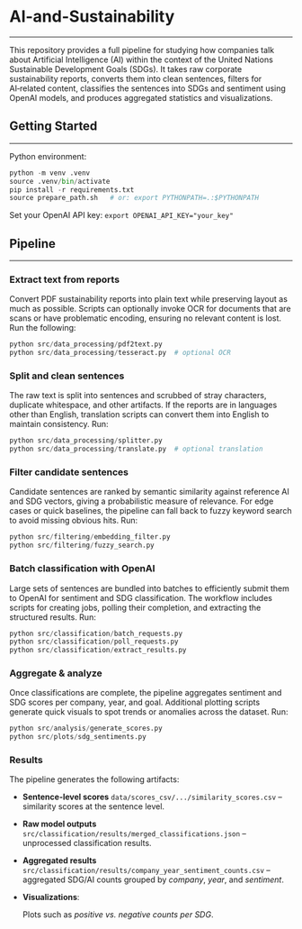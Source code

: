 # AI-and-Sustainability

---

This repository provides a full pipeline for studying how companies talk about  Artificial Intelligence (AI) within the context of the United Nations Sustainable Development Goals (SDGs).
It takes raw corporate sustainability reports, converts them into clean sentences, filters for AI‑related content, classifies the sentences into SDGs and sentiment using OpenAI models, and produces aggregated statistics and visualizations.

## Getting Started

---

Python environment:

```python
python -m venv .venv
source .venv/bin/activate
pip install -r requirements.txt
source prepare_path.sh   # or: export PYTHONPATH=.:$PYTHONPATH
```

Set your OpenAI API key: ```export OPENAI_API_KEY="your_key"```


## Pipeline

---

### Extract text from reports
Convert PDF sustainability reports into plain text while preserving layout as much as possible.
Scripts can optionally invoke OCR for documents that are scans or have problematic encoding, ensuring no relevant content is lost.
Run the following:

```python
python src/data_processing/pdf2text.py
python src/data_processing/tesseract.py  # optional OCR
```

### Split and clean sentences

The raw text is split into sentences and scrubbed of stray characters, duplicate whitespace, and other artifacts.
If the reports are in languages other than English, translation scripts can convert them into English to maintain consistency. Run:

```python
python src/data_processing/splitter.py
python src/data_processing/translate.py  # optional translation
```

### Filter candidate sentences
Candidate sentences are ranked by semantic similarity against reference AI and SDG vectors, giving a probabilistic measure of relevance.
For edge cases or quick baselines, the pipeline can fall back to fuzzy keyword search to avoid missing obvious hits.
Run:

```python
python src/filtering/embedding_filter.py
python src/filtering/fuzzy_search.py
```

### Batch classification with OpenAI
Large sets of sentences are bundled into batches to efficiently submit them to OpenAI for sentiment and SDG classification.
The workflow includes scripts for creating jobs, polling their completion, and extracting the structured results.
Run:

```python
python src/classification/batch_requests.py
python src/classification/poll_requests.py
python src/classification/extract_results.py
```

### Aggregate & analyze
Once classifications are complete, the pipeline aggregates sentiment and SDG scores per company, year, and goal.
Additional plotting scripts generate quick visuals to spot trends or anomalies across the dataset.
Run:

```python
python src/analysis/generate_scores.py
python src/plots/sdg_sentiments.py
```

### Results
The pipeline generates the following artifacts:

- **Sentence-level scores**
  `data/scores_csv/.../similarity_scores.csv` – similarity scores at the sentence level.

- **Raw model outputs**
  `src/classification/results/merged_classifications.json` – unprocessed classification results.

- **Aggregated results**
  `src/classification/results/company_year_sentiment_counts.csv` – aggregated SDG/AI counts grouped by *company*, *year*, and *sentiment*.

- **Visualizations**:

  Plots such as *positive vs. negative counts per SDG*.